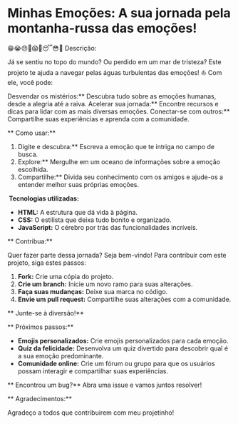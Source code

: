 #  Minhas Emoções: A sua jornada pela montanha-russa das emoções! 
😁😭😠🤢😱🙄😴😳🤯
Descrição:

Já se sentiu no topo do mundo? Ou perdido em um mar de tristeza?  Este projeto te ajuda a navegar pelas águas turbulentas das emoções! ⛵ Com ele, você pode:

 Desvendar os mistérios:** Descubra tudo sobre as emoções humanas, desde a alegria até a raiva.
 Acelerar sua jornada:** Encontre recursos e dicas para lidar com as mais diversas emoções.
 Conectar-se com outros:** Compartilhe suas experiências e aprenda com a comunidade.

** Como usar:**

1. Digite e descubra:** Escreva a emoção que te intriga no campo de busca.
2. Explore:** Mergulhe em um oceano de informações sobre a emoção escolhida.
3. Compartilhe:** Divida seu conhecimento com os amigos e ajude-os a entender melhor suas próprias emoções.

**️ Tecnologias utilizadas:**

* **HTML:** A estrutura que dá vida à página.
* **CSS:** O estilista que deixa tudo bonito e organizado.
* **JavaScript:** O cérebro por trás das funcionalidades incríveis.

** Contribua:**

Quer fazer parte dessa jornada? Seja bem-vindo! Para contribuir com este projeto, siga estes passos:

1. **Fork:** Crie uma cópia do projeto.
2. **Crie um branch:** Inicie um novo ramo para suas alterações.
3. **Faça suas mudanças:** Deixe sua marca no código.
4. **Envie um pull request:** Compartilhe suas alterações com a comunidade.

** Junte-se à diversão!**


** Próximos passos:**

* **Emojis personalizados:** Crie emojis personalizados para cada emoção.
* **Quiz da felicidade:** Desenvolva um quiz divertido para descobrir qual é a sua emoção predominante.
* **Comunidade online:** Crie um fórum ou grupo para que os usuários possam interagir e compartilhar suas experiências.

** Encontrou um bug?** Abra uma issue e vamos juntos resolver!

** Agradecimentos:**

Agradeço a todos que contribuirem com meu projetinho!
